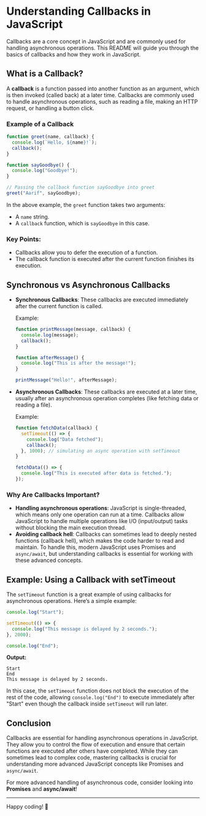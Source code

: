 
# Understanding Callbacks in JavaScript

Callbacks are a core concept in JavaScript and are commonly used for handling asynchronous operations. This README will guide you through the basics of callbacks and how they work in JavaScript.

## What is a Callback?

A **callback** is a function passed into another function as an argument, which is then invoked (called back) at a later time. Callbacks are commonly used to handle asynchronous operations, such as reading a file, making an HTTP request, or handling a button click.

### Example of a Callback

```javascript
function greet(name, callback) {
  console.log(`Hello, ${name}!`);
  callback();
}

function sayGoodbye() {
  console.log("Goodbye!");
}

// Passing the callback function sayGoodbye into greet
greet("Aarif", sayGoodbye);
```

In the above example, the `greet` function takes two arguments:
- A `name` string.
- A `callback` function, which is `sayGoodbye` in this case.

### Key Points:
- Callbacks allow you to defer the execution of a function.
- The callback function is executed after the current function finishes its execution.

## Synchronous vs Asynchronous Callbacks

- **Synchronous Callbacks**: These callbacks are executed immediately after the current function is called.

  Example:
  ```javascript
  function printMessage(message, callback) {
    console.log(message);
    callback();
  }

  function afterMessage() {
    console.log("This is after the message!");
  }

  printMessage("Hello!", afterMessage);
  ```

- **Asynchronous Callbacks**: These callbacks are executed at a later time, usually after an asynchronous operation completes (like fetching data or reading a file).

  Example:
  ```javascript
  function fetchData(callback) {
    setTimeout(() => {
      console.log("Data fetched");
      callback();
    }, 1000); // simulating an async operation with setTimeout
  }

  fetchData(() => {
    console.log("This is executed after data is fetched.");
  });
  ```

### Why Are Callbacks Important?

- **Handling asynchronous operations**: JavaScript is single-threaded, which means only one operation can run at a time. Callbacks allow JavaScript to handle multiple operations like I/O (input/output) tasks without blocking the main execution thread.
- **Avoiding callback hell**: Callbacks can sometimes lead to deeply nested functions (callback hell), which makes the code harder to read and maintain. To handle this, modern JavaScript uses Promises and `async/await`, but understanding callbacks is essential for working with these advanced concepts.

## Example: Using a Callback with setTimeout

The `setTimeout` function is a great example of using callbacks for asynchronous operations. Here’s a simple example:

```javascript
console.log("Start");

setTimeout(() => {
  console.log("This message is delayed by 2 seconds.");
}, 2000);

console.log("End");
```

**Output:**
```
Start
End
This message is delayed by 2 seconds.
```

In this case, the `setTimeout` function does not block the execution of the rest of the code, allowing `console.log("End")` to execute immediately after "Start" even though the callback inside `setTimeout` will run later.

## Conclusion

Callbacks are essential for handling asynchronous operations in JavaScript. They allow you to control the flow of execution and ensure that certain functions are executed after others have completed. While they can sometimes lead to complex code, mastering callbacks is crucial for understanding more advanced JavaScript concepts like Promises and `async/await`.

For more advanced handling of asynchronous code, consider looking into **Promises** and **async/await**!

---

Happy coding! 🚀
